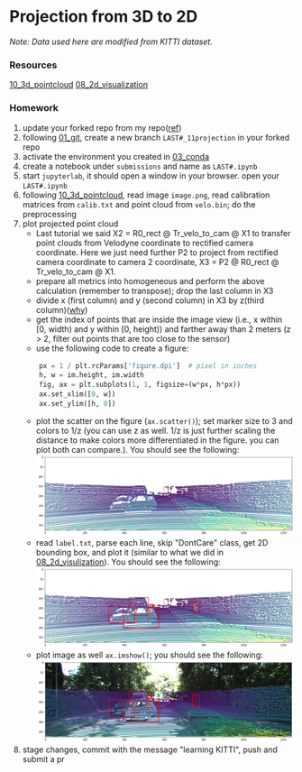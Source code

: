 # Projection from 3D to 2D
*Note: Data used here are modified from KITTI dataset.*

### Resources
[10_3d_pointcloud](../10_3d_pointcloud/)
[08_2d_visualization](../08_2d_visualization/)

### Homework
 1. update your forked repo from my repo([ref](https://docs.github.com/en/pull-requests/collaborating-with-pull-requests/working-with-forks/syncing-a-fork))
 1. following [01_git](../01_git/), create a new branch `LAST#_11projection` in your forked repo
 1. activate the environment you created in [03_conda](../03_conda/)
 1. create a notebook under `submissions` and name as `LAST#.ipynb`
 1. start `jupyterlab`, it should open a window in your browser. open your `LAST#.ipynb`
 1. following [10_3d_pointcloud](../10_3d_pointcloud/), read image `image.png`, read calibration matrices from `calib.txt` and point cloud from `velo.bin`; do the preprocessing
 1. plot projected point cloud
    - Last tutorial we said X2 = R0_rect @ Tr_velo_to_cam @ X1 to transfer point clouds from Velodyne coordinate to rectified camera coordinate. Here we just need further P2 to project from rectified camera coordinate to camera 2 coordinate, X3 = P2 @ R0_rect @ Tr_velo_to_cam @ X1.
    - prepare all metrics into homogeneous and perform the above calculation (remember to transpose); drop the last column in X3
    - divide x (first column) and y (second column) in X3 by z(third column)([why](https://en.wikipedia.org/wiki/3D_projection))
    - get the index of points that are inside the image view (i.e., x within [0, width) and y within [0, height)) and farther away than 2 meters (z > 2, filter out points that are too close to the sensor)
    - use the following code to create a figure:
    ```python
        px = 1 / plt.rcParams['figure.dpi']  # pixel in inches
        h, w = im.height, im.width
        fig, ax = plt.subplots(1, 1, figsize=(w*px, h*px))
        ax.set_xlim([0, w])
        ax.set_ylim([h, 0])
    ```
    - plot the scatter on the figure (`ax.scatter()`); set marker size to 3 and colors to 1/z (you can use z as well. 1/z is just further scaling the distance to make colors more differentiated in the figure. you can plot both can compare.). You should see the following:
    ![demo1.jpg](demo1.jpg)
    - read `label.txt`, parse each line, skip "DontCare" class, get 2D bounding box, and plot it (similar to what we did in [08_2d_visulization](../08_2d_visulization/)). You should see the following:
    ![demo2.jpg](demo2.jpg)
    - plot image as well `ax.imshow()`; you should see the following:
    ![demo3.jpg](demo3.jpg)
 1. stage changes, commit with the message "learning KITTI", push and submit a pr
